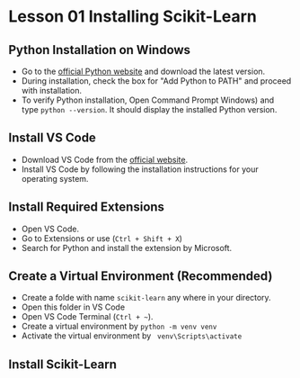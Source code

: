 # Lesson 01 Installing Scikit-Learn

## Python Installation on Windows
- Go to the [official Python website](https://www.python.org/downloads/windows/) and download the latest version.
- During installation, check the box for "Add Python to PATH" and proceed with installation.
- To verify Python installation, Open Command Prompt Windows) and type ```python --version```. It should display the installed Python version.

## Install VS Code
- Download VS Code from the [official website](https://code.visualstudio.com/download).
- Install VS Code by following the installation instructions for your operating system.

## Install Required Extensions
- Open VS Code.
- Go to Extensions or use (```Ctrl + Shift + X```)
- Search for Python and install the extension by Microsoft.

## Create a Virtual Environment (Recommended)
- Create a folde with name ```scikit-learn``` any where in your directory.
- Open this folder in VS Code
- Open VS Code Terminal (```Ctrl + ~```).
- Create a virtual environment by ```python -m venv venv```
- Activate the virtual environment by ``` venv\Scripts\activate```

## Install Scikit-Learn
